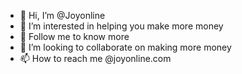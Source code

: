 - 👋 Hi, I’m @Joyonline
- 👀 I’m interested in helping you make more money
- 🌱 Follow me to know more
- 💞️ I’m looking to collaborate on making more money 
- 📫 How to reach me @joyonline.com

<!---
Joysonice/Joysonice is a ✨ special ✨ repository because its `README.md` (this file) appears on your GitHub profile.
You can click the Preview link to take a look at your changes.
--->
